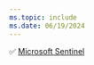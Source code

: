 ```yaml
---
ms.topic: include
ms.date: 06/19/2024
---
```

:white_check_mark: [Microsoft Sentinel](../../docs-navigation.md#applies-to-products)